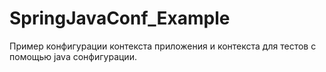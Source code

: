 # SpringJavaConf_Example
Пример конфигурации контекста приложения и контекста для тестов с помощью java сонфигурации.
